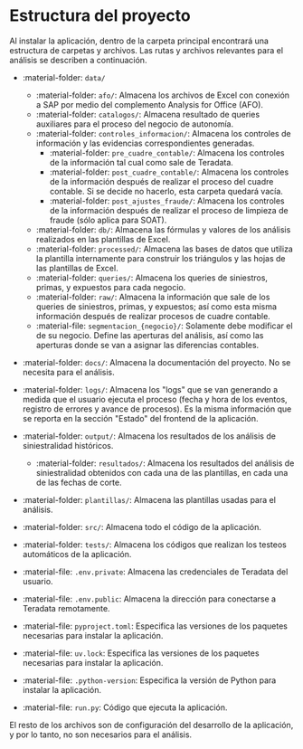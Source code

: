 <!--markdownlint-disable MD007-->

# Estructura del proyecto

Al instalar la aplicación, dentro de la carpeta principal encontrará una estructura de carpetas y archivos. Las rutas y archivos relevantes para el análisis se describen a continuación.

- :material-folder: `data/`
    - :material-folder: `afo/`: Almacena los archivos de Excel con conexión a SAP por medio del complemento Analysis for Office (AFO).
    - :material-folder: `catalogos/`: Almacena resultado de queries auxiliares para el proceso del negocio de autonomía.
    - :material-folder: `controles_informacion/`: Almacena los controles de información y las evidencias correspondientes generadas.
        - :material-folder: `pre_cuadre_contable/`: Almacena los controles de la información tal cual como sale de Teradata.
        - :material-folder: `post_cuadre_contable/`: Almacena los controles de la información después de realizar el proceso del cuadre contable. Si se decide no hacerlo, esta carpeta quedará vacía.
        - :material-folder: `post_ajustes_fraude/`: Almacena los controles de la información después de realizar el proceso de limpieza de fraude (sólo aplica para SOAT).
    - :material-folder: `db/`: Almacena las fórmulas y valores de los análisis realizados en las plantillas de Excel.
    - :material-folder: `processed/`: Almacena las bases de datos que utiliza la plantilla internamente para construir los triángulos y las hojas de las plantillas de Excel.
    - :material-folder: `queries/`: Almacena los queries de siniestros, primas, y expuestos para cada negocio.
    - :material-folder: `raw/`: Almacena la información que sale de los queries de siniestros, primas, y expuestos; así como esta misma información después de realizar procesos de cuadre contable.
    - :material-file: `segmentacion_{negocio}/`: Solamente debe modificar el de su negocio. Define las aperturas del análisis, así como las aperturas donde se van a asignar las diferencias contables.

- :material-folder: `docs/`: Almacena la documentación del proyecto. No se necesita para el análisis.
- :material-folder: `logs/`: Almacena los "logs" que se van generando a medida que el usuario ejecuta el proceso (fecha y hora de los eventos, registro de errores y avance de procesos). Es la misma información que se reporta en la sección "Estado" del frontend de la aplicación.
- :material-folder: `output/`: Almacena los resultados de los análisis de siniestralidad históricos.
    - :material-folder: `resultados/`: Almacena los resultados del análisis de siniestralidad obtenidos con cada una de las plantillas, en cada una de las fechas de corte.
- :material-folder: `plantillas/`: Almacena las plantillas usadas para el análisis.
- :material-folder: `src/`: Almacena todo el código de la aplicación.
- :material-folder: `tests/`: Almacena los códigos que realizan los testeos automáticos de la aplicación.
- :material-file: `.env.private`: Almacena las credenciales de Teradata del usuario.
- :material-file: `.env.public`: Almacena la dirección para conectarse a Teradata remotamente.
- :material-file: `pyproject.toml`: Especifica las versiones de los paquetes necesarias para instalar la aplicación.
- :material-file: `uv.lock`: Especifica las versiones de los paquetes necesarias para instalar la aplicación.
- :material-file: `.python-version`: Especifica la versión de Python para instalar la aplicación.
- :material-file: `run.py`: Código que ejecuta la aplicación.

El resto de los archivos son de configuración del desarrollo de la aplicación, y por lo tanto, no son necesarios para el análisis.
